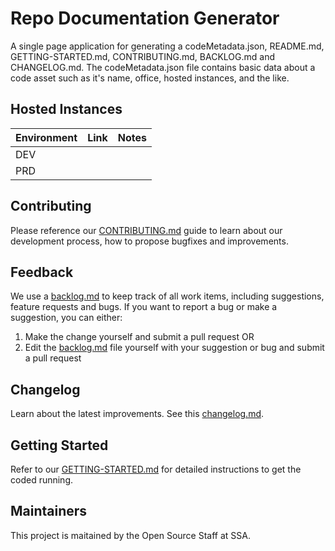 
# Repo Documentation Generator

A single page application for generating a codeMetadata.json, README.md, GETTING-STARTED.md, CONTRIBUTING.md, BACKLOG.md and CHANGELOG.md. The codeMetadata.json file contains basic data about a code asset such as it's name, office, hosted instances, and the like.

## Hosted Instances

| Environment | Link | Notes |
| --- | --- | --- |
| DEV |  |  |
| PRD |  |  |

## Contributing

Please reference our [CONTRIBUTING.md](CONTRIBUTING.md) guide to learn about our development process, how to propose bugfixes and improvements.

## Feedback

We use a [backlog.md](BACKLOG.md) to keep track of all work items, including suggestions, feature requests and bugs. If you want to report a bug or make a suggestion, you can either:

1. Make the change yourself and submit a pull request OR
2. Edit the [backlog.md](BACKLOG.md) file yourself with your suggestion or bug and submit a pull request

## Changelog

Learn about the latest improvements. See this [changelog.md](CHANGELOG.md).

## Getting Started

Refer to our [GETTING-STARTED.md](GETTING-STARTED.md) for detailed instructions to get the coded running.

## Maintainers

This project is maitained by the Open Source Staff at SSA.
